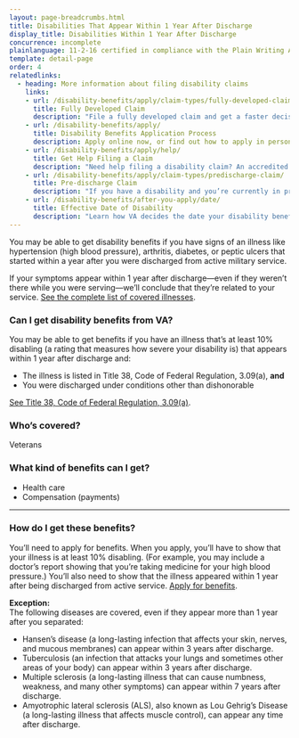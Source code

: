 ```yaml
---
layout: page-breadcrumbs.html
title: Disabilities That Appear Within 1 Year After Discharge
display_title: Disabilities Within 1 Year After Discharge
concurrence: incomplete
plainlanguage: 11-2-16 certified in compliance with the Plain Writing Act
template: detail-page
order: 4
relatedlinks:
  - heading: More information about filing disability claims
    links:
    - url: /disability-benefits/apply/claim-types/fully-developed-claim/
      title: Fully Developed Claim
      description: "File a fully developed claim and get a faster decision on your disability benefits claim."
    - url: /disability-benefits/apply/
      title: Disability Benefits Application Process
      description: Apply online now, or find out how to apply in person, by mail, or with the help of a trained professional.
    - url: /disability-benefits/apply/help/
      title: Get Help Filing a Claim
      description: "Need help filing a disability claim? An accredited representative with a Veterans Service Organization can help."
    - url: /disability-benefits/apply/claim-types/predischarge-claim/
      title: Pre-discharge Claim
      description: "If you have a disability and you’re currently in pre-discharge status, you can file a pre-discharge disability claim 180 to 90 days before you leave the military."
    - url: /disability-benefits/after-you-apply/date/
      title: Effective Date of Disability 
      description: "Learn how VA decides the date your disability benefits will start."
---
```


<div class="va-introtext">

You may be able to get disability benefits if you have signs of an illness like hypertension (high blood pressure), arthritis, diabetes, or peptic ulcers that started within a year after you were discharged from active military service.


If your symptoms appear within 1 year after discharge—even if they weren’t there while you were serving—we’ll conclude that they’re related to your service. [See the complete list of covered illnesses](https://www.benefits.va.gov/warms/docs/regs/38CFR/BOOKB/PART3/S3_309.doc).

</div>

<div class="feature" markdown="1">

### Can I get disability benefits from VA?

You may be able to get benefits if you have an illness that’s at least 10% disabling (a rating that measures how severe your disability is) that appears within 1 year after discharge and:
  -	The illness is listed in Title 38, Code of Federal Regulation, 3.09(a), **and**
  -	You were discharged under conditions other than dishonorable

[See Title 38, Code of Federal Regulation, 3.09(a)](https://www.benefits.va.gov/warms/docs/regs/38CFR/BOOKB/PART3/S3_309.doc).

### Who’s covered?
Veterans
</div>

### What kind of benefits can I get?

-	Health care
- Compensation (payments)

-----

### How do I get these benefits?

You’ll need to apply for benefits. When you apply, you’ll have to show that your illness is at least 10% disabling. (For example, you may include a doctor’s report showing that you’re taking medicine for your high blood pressure.) You’ll also need to show that the illness appeared within 1 year after being discharged from active service. [Apply for benefits](https://www.ebenefits.va.gov/ebenefits/about/feature?feature=disability-compensation).

**Exception:**<br>
The following diseases are covered, even if they appear more than 1 year after you separated: 


-	Hansen&#8217;s disease (a long-lasting infection that affects your skin, nerves, and mucous membranes) can appear within 3 years after discharge.
-	Tuberculosis (an infection that attacks your lungs and sometimes other areas of your body) can appear within 3 years after discharge.
-	Multiple sclerosis (a long-lasting illness that can cause numbness, weakness, and many other symptoms) can appear within 7 years after discharge.
-	Amyotrophic lateral sclerosis (ALS), also known as Lou Gehrig’s Disease (a long-lasting illness that affects muscle control), can appear any time after discharge.
